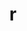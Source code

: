 ---
title: "r"
layout: cache
categories: [package, develop]
meta: {"compilers": ["gcc@11.4.0", "gcc@13.2.0", "gcc@7.5.0"], "num_specs": 187, "num_specs_by_stack": {"build_systems": 6, "e4s": 6, "hep": 73, "root": 187}, "oss": ["ubuntu18.04", "ubuntu22.04", "ubuntu24.04"], "platforms": ["linux"], "stacks": ["build_systems", "e4s", "hep", "root"], "targets": ["x86_64_v3"], "versions": ["4.4.3", "4.5.0", "4.5.1"]}
spec_details: [{"compiler": "gcc@11.4.0", "hash": "24ykwew2hp7cxx6tce7otvapuwtfojsa", "os": "ubuntu22.04", "platform": "linux", "size": "-", "stacks": ["root"], "target": "x86_64_v3", "variants": ["~X", "build_system=autotools", "~memory_profiling", "patches:=abc572d", "~rmath"], "versions": ["4.5.1"]}, {"compiler": "gcc@11.4.0", "hash": "2c2ivfnef25xpyybpk3lmmwcjcvkgndv", "os": "ubuntu22.04", "platform": "linux", "size": "-", "stacks": ["hep", "root"], "target": "x86_64_v3", "variants": ["~X", "build_system=autotools", "~memory_profiling", "patches:=abc572d", "~rmath"], "versions": ["4.5.0"]}, {"compiler": "gcc@13.2.0", "hash": "2cpnnbot6aa2nhqflsrm6pwcvgeata3r", "os": "ubuntu24.04", "platform": "linux", "size": "-", "stacks": ["hep", "root"], "target": "x86_64_v3", "variants": ["~X", "build_system=autotools", "~memory_profiling", "patches:=abc572d", "~rmath"], "versions": ["4.5.1"]}, {"compiler": "gcc@7.5.0", "hash": "2ddbcjpifwm6v7jlvdmfvacijigwfgzt", "os": "ubuntu18.04", "platform": "linux", "size": "-", "stacks": ["root"], "target": "x86_64_v3", "variants": ["~X", "build_system=autotools", "~memory_profiling", "patches:=abc572d", "~rmath"], "versions": ["4.5.1"]}, {"compiler": "gcc@11.4.0", "hash": "2jjzfydrvabn52gmn77vd6u6xhuxajli", "os": "ubuntu22.04", "platform": "linux", "size": "-", "stacks": ["hep", "root"], "target": "x86_64_v3", "variants": ["~X", "build_system=autotools", "~memory_profiling", "patches:=abc572d", "~rmath"], "versions": ["4.4.3"]}, {"compiler": "gcc@11.4.0", "hash": "2jldlhpppo4xceji3pdbadkjq3zvue57", "os": "ubuntu22.04", "platform": "linux", "size": "-", "stacks": ["root"], "target": "x86_64_v3", "variants": ["~X", "build_system=autotools", "~memory_profiling", "patches:=abc572d", "~rmath"], "versions": ["4.4.3"]}, {"compiler": "gcc@7.5.0", "hash": "2m2bxeibx35wopzk7n6c3rfwgpi7pt2k", "os": "ubuntu18.04", "platform": "linux", "size": "-", "stacks": ["root"], "target": "x86_64_v3", "variants": ["~X", "build_system=autotools", "~memory_profiling", "patches:=abc572d", "~rmath"], "versions": ["4.5.0"]}, {"compiler": "gcc@13.2.0", "hash": "2ntzrlkeqdzx2njzulo5trkopcuqxa7x", "os": "ubuntu24.04", "platform": "linux", "size": "-", "stacks": ["hep", "root"], "target": "x86_64_v3", "variants": ["~X", "build_system=autotools", "~memory_profiling", "patches:=abc572d", "~rmath"], "versions": ["4.5.1"]}, {"compiler": "gcc@7.5.0", "hash": "2rhctklnlniolciu4lo3tzuo65iuagoj", "os": "ubuntu18.04", "platform": "linux", "size": "-", "stacks": ["build_systems", "root"], "target": "x86_64_v3", "variants": ["~X", "build_system=autotools", "~memory_profiling", "patches:=abc572d", "~rmath"], "versions": ["4.5.1"]}, {"compiler": "gcc@11.4.0", "hash": "2tle3enfj3qoyh2wethbytimlgstll5u", "os": "ubuntu22.04", "platform": "linux", "size": "-", "stacks": ["hep", "root"], "target": "x86_64_v3", "variants": ["~X", "build_system=autotools", "~memory_profiling", "patches:=abc572d", "~rmath"], "versions": ["4.5.1"]}, {"compiler": "gcc@11.4.0", "hash": "2y3zvuaijwxlc26efkmoqsxogh2tnq5r", "os": "ubuntu22.04", "platform": "linux", "size": "-", "stacks": ["root"], "target": "x86_64_v3", "variants": ["~X", "build_system=autotools", "~memory_profiling", "patches:=abc572d", "~rmath"], "versions": ["4.5.1"]}, {"compiler": "gcc@7.5.0", "hash": "2zpmocucpcjawxbsjkuuorfnb5dooc47", "os": "ubuntu18.04", "platform": "linux", "size": "-", "stacks": ["root"], "target": "x86_64_v3", "variants": ["~X", "build_system=autotools", "~memory_profiling", "patches:=abc572d", "~rmath"], "versions": ["4.5.1"]}, {"compiler": "gcc@11.4.0", "hash": "3fc6dtwgrrcnvlavldiguqdrlakeav7i", "os": "ubuntu22.04", "platform": "linux", "size": "-", "stacks": ["root"], "target": "x86_64_v3", "variants": ["~X", "build_system=autotools", "~memory_profiling", "patches:=abc572d", "~rmath"], "versions": ["4.5.0"]}, {"compiler": "gcc@11.4.0", "hash": "3ikzgmteradvoxnln7ytv3x64ah2dxcv", "os": "ubuntu22.04", "platform": "linux", "size": "-", "stacks": ["root"], "target": "x86_64_v3", "variants": ["~X", "build_system=autotools", "~memory_profiling", "patches:=abc572d", "~rmath"], "versions": ["4.5.1"]}, {"compiler": "gcc@11.4.0", "hash": "3jvykenvbn3te7lzjcppcmssp2cnl5ml", "os": "ubuntu22.04", "platform": "linux", "size": "-", "stacks": ["e4s", "root"], "target": "x86_64_v3", "variants": ["~X", "build_system=autotools", "~memory_profiling", "patches:=abc572d", "~rmath"], "versions": ["4.5.1"]}, {"compiler": "gcc@7.5.0", "hash": "3sg6kdfu3zogeotb6zg2oebdsmuwcz34", "os": "ubuntu18.04", "platform": "linux", "size": "-", "stacks": ["build_systems", "root"], "target": "x86_64_v3", "variants": ["~X", "build_system=autotools", "~memory_profiling", "patches:=abc572d", "~rmath"], "versions": ["4.5.1"]}, {"compiler": "gcc@7.5.0", "hash": "4msleczzjinegvlja6nprof7l5mb2jx2", "os": "ubuntu18.04", "platform": "linux", "size": "-", "stacks": ["root"], "target": "x86_64_v3", "variants": ["~X", "build_system=autotools", "~memory_profiling", "patches:=abc572d", "~rmath"], "versions": ["4.4.3"]}, {"compiler": "gcc@7.5.0", "hash": "4q6uuf2cuykzvttb7kp6qtpjhum5pzm4", "os": "ubuntu18.04", "platform": "linux", "size": "-", "stacks": ["root"], "target": "x86_64_v3", "variants": ["~X", "build_system=autotools", "~memory_profiling", "patches:=abc572d", "~rmath"], "versions": ["4.5.1"]}, {"compiler": "gcc@11.4.0", "hash": "4rx6yqy3jpozyymc35inpfs3t4o3bkyf", "os": "ubuntu22.04", "platform": "linux", "size": "-", "stacks": ["hep", "root"], "target": "x86_64_v3", "variants": ["~X", "build_system=autotools", "~memory_profiling", "patches:=abc572d", "~rmath"], "versions": ["4.5.1"]}, {"compiler": "gcc@11.4.0", "hash": "4tlhznd6o6j2ydlqk4zk2iexdbthoub4", "os": "ubuntu22.04", "platform": "linux", "size": "-", "stacks": ["root"], "target": "x86_64_v3", "variants": ["~X", "build_system=autotools", "~memory_profiling", "patches:=abc572d", "~rmath"], "versions": ["4.5.1"]}, {"compiler": "gcc@11.4.0", "hash": "4uzdzaumaapgrntxprvg5zvcw24rptfl", "os": "ubuntu22.04", "platform": "linux", "size": "-", "stacks": ["root"], "target": "x86_64_v3", "variants": ["~X", "build_system=autotools", "~memory_profiling", "patches:=abc572d", "~rmath"], "versions": ["4.4.3"]}, {"compiler": "gcc@7.5.0", "hash": "4z4ndnwsbyjjci7bmrs3qbatugc7hvcl", "os": "ubuntu18.04", "platform": "linux", "size": "-", "stacks": ["root"], "target": "x86_64_v3", "variants": ["~X", "build_system=autotools", "~memory_profiling", "patches:=abc572d", "~rmath"], "versions": ["4.5.1"]}, {"compiler": "gcc@11.4.0", "hash": "4zmm3vtidrimpyisvfirhxyfzii3mdkn", "os": "ubuntu22.04", "platform": "linux", "size": "-", "stacks": ["hep", "root"], "target": "x86_64_v3", "variants": ["~X", "build_system=autotools", "~memory_profiling", "patches:=abc572d", "~rmath"], "versions": ["4.5.1"]}, {"compiler": "gcc@7.5.0", "hash": "53y6sbny63xhqt7n77tr6saddtl3opaf", "os": "ubuntu18.04", "platform": "linux", "size": "-", "stacks": ["root"], "target": "x86_64_v3", "variants": ["~X", "build_system=autotools", "~memory_profiling", "patches:=abc572d", "~rmath"], "versions": ["4.4.3"]}, {"compiler": "gcc@13.2.0", "hash": "54nthlb5hxpncvgbva6jqfsa25qg5bun", "os": "ubuntu24.04", "platform": "linux", "size": "-", "stacks": ["hep", "root"], "target": "x86_64_v3", "variants": ["~X", "build_system=autotools", "~memory_profiling", "patches:=abc572d", "~rmath"], "versions": ["4.5.1"]}, {"compiler": "gcc@11.4.0", "hash": "5j2u5sch5dbdnd52barr36ss362j43fn", "os": "ubuntu22.04", "platform": "linux", "size": "-", "stacks": ["root"], "target": "x86_64_v3", "variants": ["~X", "build_system=autotools", "~memory_profiling", "patches:=abc572d", "~rmath"], "versions": ["4.4.3"]}, {"compiler": "gcc@11.4.0", "hash": "5q3v6qrhsbrx3nb37lulu4ubswcpxj5z", "os": "ubuntu22.04", "platform": "linux", "size": "-", "stacks": ["root"], "target": "x86_64_v3", "variants": ["~X", "build_system=autotools", "~memory_profiling", "patches:=abc572d", "~rmath"], "versions": ["4.5.1"]}, {"compiler": "gcc@11.4.0", "hash": "5rkll3fwhnplx6rb6mu3plmkltycifw4", "os": "ubuntu22.04", "platform": "linux", "size": "-", "stacks": ["hep", "root"], "target": "x86_64_v3", "variants": ["~X", "build_system=autotools", "~memory_profiling", "patches:=abc572d", "~rmath"], "versions": ["4.5.0"]}, {"compiler": "gcc@7.5.0", "hash": "5v2mrww2ijbsnz6dv62nr4vck6zc2gfw", "os": "ubuntu18.04", "platform": "linux", "size": "-", "stacks": ["root"], "target": "x86_64_v3", "variants": ["~X", "build_system=autotools", "~memory_profiling", "patches:=abc572d", "~rmath"], "versions": ["4.5.1"]}, {"compiler": "gcc@7.5.0", "hash": "6dtejxqoc7lsbs6x7fs6rqd77enlia2h", "os": "ubuntu18.04", "platform": "linux", "size": "-", "stacks": ["root"], "target": "x86_64_v3", "variants": ["~X", "build_system=autotools", "~memory_profiling", "patches:=abc572d", "~rmath"], "versions": ["4.4.3"]}, {"compiler": "gcc@11.4.0", "hash": "6j2vgrfgxu5gwlvlh2oeiu6foq3ba4l6", "os": "ubuntu22.04", "platform": "linux", "size": "-", "stacks": ["hep", "root"], "target": "x86_64_v3", "variants": ["~X", "build_system=autotools", "~memory_profiling", "patches:=abc572d", "~rmath"], "versions": ["4.5.0"]}, {"compiler": "gcc@7.5.0", "hash": "6lsllmofaygca2itg6yyomehy5g33mxp", "os": "ubuntu18.04", "platform": "linux", "size": "-", "stacks": ["build_systems", "root"], "target": "x86_64_v3", "variants": ["~X", "build_system=autotools", "~memory_profiling", "patches:=abc572d", "~rmath"], "versions": ["4.5.1"]}, {"compiler": "gcc@11.4.0", "hash": "75vvrap2yg2sp2oppruvvablbx7ze5gz", "os": "ubuntu22.04", "platform": "linux", "size": "-", "stacks": ["hep", "root"], "target": "x86_64_v3", "variants": ["~X", "build_system=autotools", "~memory_profiling", "patches:=abc572d", "~rmath"], "versions": ["4.4.3"]}, {"compiler": "gcc@7.5.0", "hash": "76qjlfwcpltzcahcdc6kylkm6zfwk634", "os": "ubuntu18.04", "platform": "linux", "size": "-", "stacks": ["root"], "target": "x86_64_v3", "variants": ["~X", "build_system=autotools", "~memory_profiling", "patches:=abc572d", "~rmath"], "versions": ["4.4.3"]}, {"compiler": "gcc@11.4.0", "hash": "7dqogkjazzqwjol2jwoxeiajxziktgjy", "os": "ubuntu22.04", "platform": "linux", "size": "-", "stacks": ["hep", "root"], "target": "x86_64_v3", "variants": ["~X", "build_system=autotools", "~memory_profiling", "patches:=abc572d", "~rmath"], "versions": ["4.4.3"]}, {"compiler": "gcc@7.5.0", "hash": "7fbi2zed4jklo5gcycuphhrfsqtooow7", "os": "ubuntu18.04", "platform": "linux", "size": "-", "stacks": ["root"], "target": "x86_64_v3", "variants": ["~X", "build_system=autotools", "~memory_profiling", "patches:=abc572d", "~rmath"], "versions": ["4.5.1"]}, {"compiler": "gcc@11.4.0", "hash": "7q4iigekevuwcwgoilnh2yhouz6c6b7e", "os": "ubuntu22.04", "platform": "linux", "size": "-", "stacks": ["hep", "root"], "target": "x86_64_v3", "variants": ["~X", "build_system=autotools", "~memory_profiling", "patches:=abc572d", "~rmath"], "versions": ["4.5.1"]}, {"compiler": "gcc@7.5.0", "hash": "7qzbq6aowz5jktzruu425qwjwvajfiqy", "os": "ubuntu18.04", "platform": "linux", "size": "-", "stacks": ["root"], "target": "x86_64_v3", "variants": ["~X", "build_system=autotools", "~memory_profiling", "patches:=abc572d", "~rmath"], "versions": ["4.4.3"]}, {"compiler": "gcc@13.2.0", "hash": "7w3aecu5odi62mqtoa2k3azwtymecjpd", "os": "ubuntu24.04", "platform": "linux", "size": "-", "stacks": ["hep", "root"], "target": "x86_64_v3", "variants": ["~X", "build_system=autotools", "~memory_profiling", "patches:=abc572d", "~rmath"], "versions": ["4.5.1"]}, {"compiler": "gcc@13.2.0", "hash": "7zvkbsreqay4pq732hbjwbe4vbqzcir5", "os": "ubuntu24.04", "platform": "linux", "size": "-", "stacks": ["hep", "root"], "target": "x86_64_v3", "variants": ["~X", "build_system=autotools", "~memory_profiling", "patches:=abc572d", "~rmath"], "versions": ["4.5.1"]}, {"compiler": "gcc@11.4.0", "hash": "ahpviblflg3pr5e6fbyepk6kc3lmbger", "os": "ubuntu22.04", "platform": "linux", "size": "-", "stacks": ["root"], "target": "x86_64_v3", "variants": ["~X", "build_system=autotools", "~memory_profiling", "patches:=abc572d", "~rmath"], "versions": ["4.5.1"]}, {"compiler": "gcc@13.2.0", "hash": "alv4em6hl46zbtlprr5tt5irt2ympfqj", "os": "ubuntu24.04", "platform": "linux", "size": "-", "stacks": ["hep", "root"], "target": "x86_64_v3", "variants": ["~X", "build_system=autotools", "~memory_profiling", "patches:=abc572d", "~rmath"], "versions": ["4.5.1"]}, {"compiler": "gcc@11.4.0", "hash": "ave6btnk3gjl5drwgdxs6ii6socn5brz", "os": "ubuntu22.04", "platform": "linux", "size": "-", "stacks": ["hep", "root"], "target": "x86_64_v3", "variants": ["~X", "build_system=autotools", "~memory_profiling", "patches:=abc572d", "~rmath"], "versions": ["4.5.0"]}, {"compiler": "gcc@7.5.0", "hash": "b366vhlttcdvzpm5gx4dckreyvyaagd7", "os": "ubuntu18.04", "platform": "linux", "size": "-", "stacks": ["root"], "target": "x86_64_v3", "variants": ["~X", "build_system=autotools", "~memory_profiling", "patches:=abc572d", "~rmath"], "versions": ["4.4.3"]}, {"compiler": "gcc@11.4.0", "hash": "b3vocnblofgn7adzc3lv3ydvfow45bpi", "os": "ubuntu22.04", "platform": "linux", "size": "-", "stacks": ["hep", "root"], "target": "x86_64_v3", "variants": ["~X", "build_system=autotools", "~memory_profiling", "patches:=abc572d", "~rmath"], "versions": ["4.5.1"]}, {"compiler": "gcc@13.2.0", "hash": "b6qhdhant7haxkmbvokcabw6mpjdrdi5", "os": "ubuntu24.04", "platform": "linux", "size": "-", "stacks": ["hep", "root"], "target": "x86_64_v3", "variants": ["~X", "build_system=autotools", "~memory_profiling", "patches:=abc572d", "~rmath"], "versions": ["4.5.1"]}, {"compiler": "gcc@7.5.0", "hash": "bej7cvcnsrwalrhq4cy5heaiokahztph", "os": "ubuntu18.04", "platform": "linux", "size": "-", "stacks": ["root"], "target": "x86_64_v3", "variants": ["~X", "build_system=autotools", "~memory_profiling", "patches:=abc572d", "~rmath"], "versions": ["4.5.1"]}, {"compiler": "gcc@11.4.0", "hash": "bhbtvrh4pstnhb4nafkjmdbfbjos2kko", "os": "ubuntu22.04", "platform": "linux", "size": "-", "stacks": ["root"], "target": "x86_64_v3", "variants": ["~X", "build_system=autotools", "~memory_profiling", "patches:=abc572d", "~rmath"], "versions": ["4.4.3"]}, {"compiler": "gcc@7.5.0", "hash": "bvqbatj3foysi7kh4esfrzsa4tw3jhpb", "os": "ubuntu18.04", "platform": "linux", "size": "-", "stacks": ["root"], "target": "x86_64_v3", "variants": ["~X", "build_system=autotools", "~memory_profiling", "patches:=abc572d", "~rmath"], "versions": ["4.5.1"]}, {"compiler": "gcc@13.2.0", "hash": "bx4jkuttxcbnqrnzp4ijmgdifkukfga3", "os": "ubuntu24.04", "platform": "linux", "size": "-", "stacks": ["hep", "root"], "target": "x86_64_v3", "variants": ["~X", "build_system=autotools", "~memory_profiling", "patches:=abc572d", "~rmath"], "versions": ["4.5.1"]}, {"compiler": "gcc@13.2.0", "hash": "caewjakr57sg7w2y2qgpg3nuqtadc6xq", "os": "ubuntu24.04", "platform": "linux", "size": "-", "stacks": ["hep", "root"], "target": "x86_64_v3", "variants": ["~X", "build_system=autotools", "~memory_profiling", "patches:=abc572d", "~rmath"], "versions": ["4.5.1"]}, {"compiler": "gcc@11.4.0", "hash": "cnjahes2xrcpjcphtbbmtljlsml34ypd", "os": "ubuntu22.04", "platform": "linux", "size": "-", "stacks": ["root"], "target": "x86_64_v3", "variants": ["~X", "build_system=autotools", "~memory_profiling", "patches:=abc572d", "~rmath"], "versions": ["4.5.1"]}, {"compiler": "gcc@11.4.0", "hash": "csba2m4xq6mt3sowuygxdarx6hrig3ys", "os": "ubuntu22.04", "platform": "linux", "size": "-", "stacks": ["e4s", "root"], "target": "x86_64_v3", "variants": ["~X", "build_system=autotools", "~memory_profiling", "patches:=abc572d", "~rmath"], "versions": ["4.5.1"]}, {"compiler": "gcc@11.4.0", "hash": "ctxenbwvnawcxusws7lhht2weuaxy54v", "os": "ubuntu22.04", "platform": "linux", "size": "-", "stacks": ["root"], "target": "x86_64_v3", "variants": ["~X", "build_system=autotools", "~memory_profiling", "patches:=abc572d", "~rmath"], "versions": ["4.5.0"]}, {"compiler": "gcc@13.2.0", "hash": "cvhtx3hcldywpb4spsfj2imezem5vobu", "os": "ubuntu24.04", "platform": "linux", "size": "-", "stacks": ["hep", "root"], "target": "x86_64_v3", "variants": ["~X", "build_system=autotools", "~memory_profiling", "patches:=abc572d", "~rmath"], "versions": ["4.5.1"]}, {"compiler": "gcc@7.5.0", "hash": "d27bjwaui3kpho4ln6tdnprd3jp3tlqr", "os": "ubuntu18.04", "platform": "linux", "size": "-", "stacks": ["root"], "target": "x86_64_v3", "variants": ["~X", "build_system=autotools", "~memory_profiling", "patches:=abc572d", "~rmath"], "versions": ["4.5.1"]}, {"compiler": "gcc@7.5.0", "hash": "d5a3q477da22bp6e657oeklszwasobtn", "os": "ubuntu18.04", "platform": "linux", "size": "-", "stacks": ["root"], "target": "x86_64_v3", "variants": ["~X", "build_system=autotools", "~memory_profiling", "patches:=abc572d", "~rmath"], "versions": ["4.5.1"]}, {"compiler": "gcc@13.2.0", "hash": "dbc4dhlpryasdjzlzqjoa2ynnlubwh62", "os": "ubuntu24.04", "platform": "linux", "size": "-", "stacks": ["hep", "root"], "target": "x86_64_v3", "variants": ["~X", "build_system=autotools", "~memory_profiling", "patches:=abc572d", "~rmath"], "versions": ["4.5.1"]}, {"compiler": "gcc@11.4.0", "hash": "deilraxauny3xyq3o4xflgolvmks3cr5", "os": "ubuntu22.04", "platform": "linux", "size": "-", "stacks": ["root"], "target": "x86_64_v3", "variants": ["~X", "build_system=autotools", "~memory_profiling", "patches:=abc572d", "~rmath"], "versions": ["4.5.0"]}, {"compiler": "gcc@11.4.0", "hash": "dh6elxe3hx2mfsto775rulhdz5lxjhid", "os": "ubuntu22.04", "platform": "linux", "size": "-", "stacks": ["hep", "root"], "target": "x86_64_v3", "variants": ["~X", "build_system=autotools", "~memory_profiling", "patches:=abc572d", "~rmath"], "versions": ["4.4.3"]}, {"compiler": "gcc@13.2.0", "hash": "dkpqihwr7sojbzz5fhsg4wueisgn2oom", "os": "ubuntu24.04", "platform": "linux", "size": "-", "stacks": ["hep", "root"], "target": "x86_64_v3", "variants": ["~X", "build_system=autotools", "~memory_profiling", "patches:=abc572d", "~rmath"], "versions": ["4.5.1"]}, {"compiler": "gcc@7.5.0", "hash": "dteuyl4a5urkdx5i2dufiwl6rz4uet2w", "os": "ubuntu18.04", "platform": "linux", "size": "-", "stacks": ["build_systems", "root"], "target": "x86_64_v3", "variants": ["~X", "build_system=autotools", "~memory_profiling", "patches:=abc572d", "~rmath"], "versions": ["4.5.1"]}, {"compiler": "gcc@11.4.0", "hash": "e25mvmrvsfwvasrma3thnxpgrih4p46b", "os": "ubuntu22.04", "platform": "linux", "size": "-", "stacks": ["hep", "root"], "target": "x86_64_v3", "variants": ["~X", "build_system=autotools", "~memory_profiling", "patches:=abc572d", "~rmath"], "versions": ["4.4.3"]}, {"compiler": "gcc@7.5.0", "hash": "e2fyxidqlh7oyp55jrvo7h7ho46souk5", "os": "ubuntu18.04", "platform": "linux", "size": "-", "stacks": ["root"], "target": "x86_64_v3", "variants": ["~X", "build_system=autotools", "~memory_profiling", "patches:=abc572d", "~rmath"], "versions": ["4.5.1"]}, {"compiler": "gcc@11.4.0", "hash": "e45gntzb34kw7p4u3qkacofyvam6on4r", "os": "ubuntu22.04", "platform": "linux", "size": "-", "stacks": ["root"], "target": "x86_64_v3", "variants": ["~X", "build_system=autotools", "~memory_profiling", "patches:=abc572d", "~rmath"], "versions": ["4.5.1"]}, {"compiler": "gcc@11.4.0", "hash": "eahzgy2gizl6r2yujxo4z3wre5afp732", "os": "ubuntu22.04", "platform": "linux", "size": "-", "stacks": ["hep", "root"], "target": "x86_64_v3", "variants": ["~X", "build_system=autotools", "~memory_profiling", "patches:=abc572d", "~rmath"], "versions": ["4.5.0"]}, {"compiler": "gcc@11.4.0", "hash": "efzzy3aqjyxkhgcxmmkl6mqoprumnbiu", "os": "ubuntu22.04", "platform": "linux", "size": "-", "stacks": ["root"], "target": "x86_64_v3", "variants": ["~X", "build_system=autotools", "~memory_profiling", "patches:=abc572d", "~rmath"], "versions": ["4.5.1"]}, {"compiler": "gcc@11.4.0", "hash": "egxdwbzuc6nrg5alivlvpcm56vw5wj5p", "os": "ubuntu22.04", "platform": "linux", "size": "-", "stacks": ["root"], "target": "x86_64_v3", "variants": ["~X", "build_system=autotools", "~memory_profiling", "patches:=abc572d", "~rmath"], "versions": ["4.5.1"]}, {"compiler": "gcc@11.4.0", "hash": "emfl567aagj52zjod6stooxohsdeo5ai", "os": "ubuntu22.04", "platform": "linux", "size": "-", "stacks": ["root"], "target": "x86_64_v3", "variants": ["~X", "build_system=autotools", "~memory_profiling", "patches:=abc572d", "~rmath"], "versions": ["4.5.0"]}, {"compiler": "gcc@7.5.0", "hash": "eouoc7viayzvzt5436txrykedbipsaey", "os": "ubuntu18.04", "platform": "linux", "size": "-", "stacks": ["root"], "target": "x86_64_v3", "variants": ["~X", "build_system=autotools", "~memory_profiling", "patches:=abc572d", "~rmath"], "versions": ["4.5.1"]}, {"compiler": "gcc@11.4.0", "hash": "evzyblfgmtb5icb4axzqsbnxg2piza3r", "os": "ubuntu22.04", "platform": "linux", "size": "-", "stacks": ["root"], "target": "x86_64_v3", "variants": ["~X", "build_system=autotools", "~memory_profiling", "patches:=abc572d", "~rmath"], "versions": ["4.5.1"]}, {"compiler": "gcc@13.2.0", "hash": "exwvbhlo6mxq7aynforkssj4qxjznmd2", "os": "ubuntu24.04", "platform": "linux", "size": "-", "stacks": ["hep", "root"], "target": "x86_64_v3", "variants": ["~X", "build_system=autotools", "~memory_profiling", "patches:=abc572d", "~rmath"], "versions": ["4.5.1"]}, {"compiler": "gcc@11.4.0", "hash": "f3dkr6kjvtfyi6p3knsp4g25xih42olt", "os": "ubuntu22.04", "platform": "linux", "size": "-", "stacks": ["hep", "root"], "target": "x86_64_v3", "variants": ["~X", "build_system=autotools", "~memory_profiling", "patches:=abc572d", "~rmath"], "versions": ["4.5.0"]}, {"compiler": "gcc@13.2.0", "hash": "f3ml2e2ba7sqvah32oxogehl62fwhwuv", "os": "ubuntu24.04", "platform": "linux", "size": "-", "stacks": ["hep", "root"], "target": "x86_64_v3", "variants": ["~X", "build_system=autotools", "~memory_profiling", "patches:=abc572d", "~rmath"], "versions": ["4.5.1"]}, {"compiler": "gcc@7.5.0", "hash": "fd5u5twbidbrklrldnkoha7oibcvjdrf", "os": "ubuntu18.04", "platform": "linux", "size": "-", "stacks": ["root"], "target": "x86_64_v3", "variants": ["~X", "build_system=autotools", "~memory_profiling", "patches:=abc572d", "~rmath"], "versions": ["4.5.1"]}, {"compiler": "gcc@11.4.0", "hash": "ffwbju2wvjvqccjf5qin276kwa4be5cs", "os": "ubuntu22.04", "platform": "linux", "size": "-", "stacks": ["root"], "target": "x86_64_v3", "variants": ["~X", "build_system=autotools", "~memory_profiling", "patches:=abc572d", "~rmath"], "versions": ["4.4.3"]}, {"compiler": "gcc@11.4.0", "hash": "fhdk6gmpou5tuzs5gbxr33sdsqb37gh4", "os": "ubuntu22.04", "platform": "linux", "size": "-", "stacks": ["root"], "target": "x86_64_v3", "variants": ["~X", "build_system=autotools", "~memory_profiling", "patches:=abc572d", "~rmath"], "versions": ["4.5.1"]}, {"compiler": "gcc@11.4.0", "hash": "fl334extvzdydpcnqg6lopb3wnsxsowm", "os": "ubuntu22.04", "platform": "linux", "size": "-", "stacks": ["hep", "root"], "target": "x86_64_v3", "variants": ["~X", "build_system=autotools", "~memory_profiling", "patches:=abc572d", "~rmath"], "versions": ["4.4.3"]}, {"compiler": "gcc@11.4.0", "hash": "fmphl5g5vmuu6ukx734j2mgyeq6k5wkv", "os": "ubuntu22.04", "platform": "linux", "size": "-", "stacks": ["root"], "target": "x86_64_v3", "variants": ["~X", "build_system=autotools", "~memory_profiling", "patches:=abc572d", "~rmath"], "versions": ["4.5.1"]}, {"compiler": "gcc@7.5.0", "hash": "fsviezlsefkvv57hesrvzps6zkkifihc", "os": "ubuntu18.04", "platform": "linux", "size": "-", "stacks": ["root"], "target": "x86_64_v3", "variants": ["~X", "build_system=autotools", "~memory_profiling", "patches:=abc572d", "~rmath"], "versions": ["4.4.3"]}, {"compiler": "gcc@7.5.0", "hash": "gani3ls3padbuoc3aaqbwdpeddapsbft", "os": "ubuntu18.04", "platform": "linux", "size": "-", "stacks": ["root"], "target": "x86_64_v3", "variants": ["~X", "build_system=autotools", "~memory_profiling", "patches:=abc572d", "~rmath"], "versions": ["4.5.1"]}, {"compiler": "gcc@11.4.0", "hash": "gfxp2wwsoq73lzqc4bu3nu6igm4yndqp", "os": "ubuntu22.04", "platform": "linux", "size": "-", "stacks": ["hep", "root"], "target": "x86_64_v3", "variants": ["~X", "build_system=autotools", "~memory_profiling", "patches:=abc572d", "~rmath"], "versions": ["4.5.1"]}, {"compiler": "gcc@13.2.0", "hash": "giahli7cpydrtzajooco2prygfuzrsmm", "os": "ubuntu24.04", "platform": "linux", "size": "-", "stacks": ["hep", "root"], "target": "x86_64_v3", "variants": ["~X", "build_system=autotools", "~memory_profiling", "patches:=abc572d", "~rmath"], "versions": ["4.5.1"]}, {"compiler": "gcc@7.5.0", "hash": "gpbo7rlr5oetdrcozkwbczf2g2slw6fm", "os": "ubuntu18.04", "platform": "linux", "size": "-", "stacks": ["root"], "target": "x86_64_v3", "variants": ["~X", "build_system=autotools", "~memory_profiling", "patches:=abc572d", "~rmath"], "versions": ["4.5.0"]}, {"compiler": "gcc@11.4.0", "hash": "gpfyzbvusxqhjqr3etrcqnjteklgowuo", "os": "ubuntu22.04", "platform": "linux", "size": "-", "stacks": ["hep", "root"], "target": "x86_64_v3", "variants": ["~X", "build_system=autotools", "~memory_profiling", "patches:=abc572d", "~rmath"], "versions": ["4.5.1"]}, {"compiler": "gcc@11.4.0", "hash": "gtdh3ulfmlmc6prmsdmw54cwqngdhqbw", "os": "ubuntu22.04", "platform": "linux", "size": "-", "stacks": ["root"], "target": "x86_64_v3", "variants": ["~X", "build_system=autotools", "~memory_profiling", "patches:=abc572d", "~rmath"], "versions": ["4.5.1"]}, {"compiler": "gcc@7.5.0", "hash": "gucyg2mtwdmpipfcmcc5dyqzdxzokk3r", "os": "ubuntu18.04", "platform": "linux", "size": "-", "stacks": ["build_systems", "root"], "target": "x86_64_v3", "variants": ["~X", "build_system=autotools", "~memory_profiling", "patches:=abc572d", "~rmath"], "versions": ["4.5.1"]}, {"compiler": "gcc@7.5.0", "hash": "guppemtfjt7zlihj4rdxrbp33taph3fu", "os": "ubuntu18.04", "platform": "linux", "size": "-", "stacks": ["root"], "target": "x86_64_v3", "variants": ["~X", "build_system=autotools", "~memory_profiling", "patches:=abc572d", "~rmath"], "versions": ["4.5.1"]}, {"compiler": "gcc@11.4.0", "hash": "gxom7m75a4dut3na3oioi5tipg6v7h5d", "os": "ubuntu22.04", "platform": "linux", "size": "-", "stacks": ["e4s", "root"], "target": "x86_64_v3", "variants": ["~X", "build_system=autotools", "~memory_profiling", "patches:=abc572d", "~rmath"], "versions": ["4.5.1"]}, {"compiler": "gcc@11.4.0", "hash": "gyymcxezy2r427wfpghpiyxmhqmm3jvv", "os": "ubuntu22.04", "platform": "linux", "size": "-", "stacks": ["root"], "target": "x86_64_v3", "variants": ["~X", "build_system=autotools", "~memory_profiling", "patches:=abc572d", "~rmath"], "versions": ["4.5.0"]}, {"compiler": "gcc@13.2.0", "hash": "he4kki4ht7q56z4osdv3dm7hgwcep2fh", "os": "ubuntu24.04", "platform": "linux", "size": "-", "stacks": ["hep", "root"], "target": "x86_64_v3", "variants": ["~X", "build_system=autotools", "~memory_profiling", "patches:=abc572d", "~rmath"], "versions": ["4.5.1"]}, {"compiler": "gcc@7.5.0", "hash": "hhbasltckvtqnwww3ulwo5weqojydzln", "os": "ubuntu18.04", "platform": "linux", "size": "-", "stacks": ["root"], "target": "x86_64_v3", "variants": ["~X", "build_system=autotools", "~memory_profiling", "patches:=abc572d", "~rmath"], "versions": ["4.5.1"]}, {"compiler": "gcc@11.4.0", "hash": "hhjla4yh7xd2chotnbawrshhtzl72hc4", "os": "ubuntu22.04", "platform": "linux", "size": "-", "stacks": ["hep", "root"], "target": "x86_64_v3", "variants": ["~X", "build_system=autotools", "~memory_profiling", "patches:=abc572d", "~rmath"], "versions": ["4.5.1"]}, {"compiler": "gcc@11.4.0", "hash": "hpb6kostgdwjjj4doj5eus7tplvverw2", "os": "ubuntu22.04", "platform": "linux", "size": "-", "stacks": ["e4s", "root"], "target": "x86_64_v3", "variants": ["~X", "build_system=autotools", "~memory_profiling", "patches:=abc572d", "~rmath"], "versions": ["4.5.1"]}, {"compiler": "gcc@11.4.0", "hash": "hxjifxlacsyqrxswhf7m4wzmd6qgqkbw", "os": "ubuntu22.04", "platform": "linux", "size": "-", "stacks": ["root"], "target": "x86_64_v3", "variants": ["~X", "build_system=autotools", "~memory_profiling", "patches:=abc572d", "~rmath"], "versions": ["4.5.1"]}, {"compiler": "gcc@7.5.0", "hash": "iejqwaamesuut6x5v2hxbz67yyvdopwq", "os": "ubuntu18.04", "platform": "linux", "size": "-", "stacks": ["root"], "target": "x86_64_v3", "variants": ["~X", "build_system=autotools", "~memory_profiling", "patches:=abc572d", "~rmath"], "versions": ["4.5.1"]}, {"compiler": "gcc@7.5.0", "hash": "inqyzzgiab2ye6bqafumengqy2xqyceb", "os": "ubuntu18.04", "platform": "linux", "size": "-", "stacks": ["root"], "target": "x86_64_v3", "variants": ["~X", "build_system=autotools", "~memory_profiling", "patches:=abc572d", "~rmath"], "versions": ["4.4.3"]}, {"compiler": "gcc@7.5.0", "hash": "iosv5n2yi5tsrkkjyc2x42ieqzjjsi77", "os": "ubuntu18.04", "platform": "linux", "size": "-", "stacks": ["root"], "target": "x86_64_v3", "variants": ["~X", "build_system=autotools", "~memory_profiling", "patches:=abc572d", "~rmath"], "versions": ["4.5.1"]}, {"compiler": "gcc@11.4.0", "hash": "j5eltlfqxqu5hbh3fxzggwrrkkdwol72", "os": "ubuntu22.04", "platform": "linux", "size": "-", "stacks": ["hep", "root"], "target": "x86_64_v3", "variants": ["~X", "build_system=autotools", "~memory_profiling", "patches:=abc572d", "~rmath"], "versions": ["4.5.1"]}, {"compiler": "gcc@13.2.0", "hash": "je2dasi4wt5fa6yemwzrhydqfg72q37h", "os": "ubuntu24.04", "platform": "linux", "size": "-", "stacks": ["hep", "root"], "target": "x86_64_v3", "variants": ["~X", "build_system=autotools", "~memory_profiling", "patches:=abc572d", "~rmath"], "versions": ["4.5.1"]}, {"compiler": "gcc@11.4.0", "hash": "jmgbvmavc2buhohufee3fhfkvdythruy", "os": "ubuntu22.04", "platform": "linux", "size": "-", "stacks": ["hep", "root"], "target": "x86_64_v3", "variants": ["~X", "build_system=autotools", "~memory_profiling", "patches:=abc572d", "~rmath"], "versions": ["4.5.1"]}, {"compiler": "gcc@7.5.0", "hash": "jqon6zonvht63a53vfeutzejgqnktgz6", "os": "ubuntu18.04", "platform": "linux", "size": "-", "stacks": ["root"], "target": "x86_64_v3", "variants": ["~X", "build_system=autotools", "~memory_profiling", "patches:=abc572d", "~rmath"], "versions": ["4.5.1"]}, {"compiler": "gcc@13.2.0", "hash": "jrafp2bhbsqffgn6vulyx32klhzg2swu", "os": "ubuntu24.04", "platform": "linux", "size": "-", "stacks": ["hep", "root"], "target": "x86_64_v3", "variants": ["~X", "build_system=autotools", "~memory_profiling", "patches:=abc572d", "~rmath"], "versions": ["4.5.1"]}, {"compiler": "gcc@11.4.0", "hash": "jrqulzjtjgvtzdwilpxfvxvbxivcczvs", "os": "ubuntu22.04", "platform": "linux", "size": "-", "stacks": ["root"], "target": "x86_64_v3", "variants": ["~X", "build_system=autotools", "~memory_profiling", "patches:=abc572d", "~rmath"], "versions": ["4.5.1"]}, {"compiler": "gcc@11.4.0", "hash": "jssqj7qjlzlc7gsrxn7cd54ynnqdts4k", "os": "ubuntu22.04", "platform": "linux", "size": "-", "stacks": ["hep", "root"], "target": "x86_64_v3", "variants": ["~X", "build_system=autotools", "~memory_profiling", "patches:=abc572d", "~rmath"], "versions": ["4.5.1"]}, {"compiler": "gcc@11.4.0", "hash": "jxjdf4sqwv2hovc36mhy2lhf6meucuaq", "os": "ubuntu22.04", "platform": "linux", "size": "-", "stacks": ["root"], "target": "x86_64_v3", "variants": ["~X", "build_system=autotools", "~memory_profiling", "patches:=abc572d", "~rmath"], "versions": ["4.5.0"]}, {"compiler": "gcc@13.2.0", "hash": "k3svybuvhvupc5prtpldrgxaubjlx3kd", "os": "ubuntu24.04", "platform": "linux", "size": "-", "stacks": ["hep", "root"], "target": "x86_64_v3", "variants": ["~X", "build_system=autotools", "~memory_profiling", "patches:=abc572d", "~rmath"], "versions": ["4.5.1"]}, {"compiler": "gcc@13.2.0", "hash": "kict6lluz4342dmurju6t3hytgxlsawg", "os": "ubuntu24.04", "platform": "linux", "size": "-", "stacks": ["hep", "root"], "target": "x86_64_v3", "variants": ["~X", "build_system=autotools", "~memory_profiling", "patches:=abc572d", "~rmath"], "versions": ["4.5.1"]}, {"compiler": "gcc@11.4.0", "hash": "lkfn3mq5ayknygqmtihynua7xp57l3cs", "os": "ubuntu22.04", "platform": "linux", "size": "-", "stacks": ["root"], "target": "x86_64_v3", "variants": ["~X", "build_system=autotools", "~memory_profiling", "patches:=abc572d", "~rmath"], "versions": ["4.5.0"]}, {"compiler": "gcc@11.4.0", "hash": "llgnfi2lyxogmmwr7imueoj4x3bbvvcv", "os": "ubuntu22.04", "platform": "linux", "size": "-", "stacks": ["root"], "target": "x86_64_v3", "variants": ["~X", "build_system=autotools", "~memory_profiling", "patches:=abc572d", "~rmath"], "versions": ["4.5.1"]}, {"compiler": "gcc@11.4.0", "hash": "luj54xzg3nspztfzldkqw6p5qlwtv45b", "os": "ubuntu22.04", "platform": "linux", "size": "-", "stacks": ["root"], "target": "x86_64_v3", "variants": ["~X", "build_system=autotools", "~memory_profiling", "patches:=abc572d", "~rmath"], "versions": ["4.5.1"]}, {"compiler": "gcc@7.5.0", "hash": "m5nzvmmew7f5rab2c5br4bwoeak5bkzh", "os": "ubuntu18.04", "platform": "linux", "size": "-", "stacks": ["root"], "target": "x86_64_v3", "variants": ["~X", "build_system=autotools", "~memory_profiling", "patches:=abc572d", "~rmath"], "versions": ["4.4.3"]}, {"compiler": "gcc@7.5.0", "hash": "mipmmfi3o3cunjehui2uulvegcrqu67x", "os": "ubuntu18.04", "platform": "linux", "size": "-", "stacks": ["root"], "target": "x86_64_v3", "variants": ["~X", "build_system=autotools", "~memory_profiling", "patches:=abc572d", "~rmath"], "versions": ["4.4.3"]}, {"compiler": "gcc@11.4.0", "hash": "mkxtik4ergygjb3nyn5c6nrwcbdco45y", "os": "ubuntu22.04", "platform": "linux", "size": "-", "stacks": ["hep", "root"], "target": "x86_64_v3", "variants": ["~X", "build_system=autotools", "~memory_profiling", "patches:=abc572d", "~rmath"], "versions": ["4.4.3"]}, {"compiler": "gcc@13.2.0", "hash": "mqmp2f3yqf5th3sgwppv66udvo3w7n6e", "os": "ubuntu24.04", "platform": "linux", "size": "-", "stacks": ["hep", "root"], "target": "x86_64_v3", "variants": ["~X", "build_system=autotools", "~memory_profiling", "patches:=abc572d", "~rmath"], "versions": ["4.5.1"]}, {"compiler": "gcc@11.4.0", "hash": "muswj2nwpftqvsiushsaw45amiu4vza4", "os": "ubuntu22.04", "platform": "linux", "size": "-", "stacks": ["hep", "root"], "target": "x86_64_v3", "variants": ["~X", "build_system=autotools", "~memory_profiling", "patches:=abc572d", "~rmath"], "versions": ["4.4.3"]}, {"compiler": "gcc@13.2.0", "hash": "mvmsogu77ny42yyflhxs3lfkjqwxpkff", "os": "ubuntu24.04", "platform": "linux", "size": "-", "stacks": ["hep", "root"], "target": "x86_64_v3", "variants": ["~X", "build_system=autotools", "~memory_profiling", "patches:=abc572d", "~rmath"], "versions": ["4.5.1"]}, {"compiler": "gcc@11.4.0", "hash": "naf4s2fiu5he6rod7l6qatfok33alw7e", "os": "ubuntu22.04", "platform": "linux", "size": "-", "stacks": ["hep", "root"], "target": "x86_64_v3", "variants": ["~X", "build_system=autotools", "~memory_profiling", "patches:=abc572d", "~rmath"], "versions": ["4.5.1"]}, {"compiler": "gcc@11.4.0", "hash": "nl6b7c6blopn2l66ybovtdhxucptbqvv", "os": "ubuntu22.04", "platform": "linux", "size": "-", "stacks": ["root"], "target": "x86_64_v3", "variants": ["~X", "build_system=autotools", "~memory_profiling", "patches:=abc572d", "~rmath"], "versions": ["4.5.1"]}, {"compiler": "gcc@7.5.0", "hash": "o6g4g7xqjmifse77b4pz7twv4qfxop2s", "os": "ubuntu18.04", "platform": "linux", "size": "-", "stacks": ["root"], "target": "x86_64_v3", "variants": ["~X", "build_system=autotools", "~memory_profiling", "patches:=abc572d", "~rmath"], "versions": ["4.5.1"]}, {"compiler": "gcc@13.2.0", "hash": "o7rrdp44li4qvc42aydrcdlj2vlaywus", "os": "ubuntu24.04", "platform": "linux", "size": "-", "stacks": ["hep", "root"], "target": "x86_64_v3", "variants": ["~X", "build_system=autotools", "~memory_profiling", "patches:=abc572d", "~rmath"], "versions": ["4.5.1"]}, {"compiler": "gcc@11.4.0", "hash": "oaxhdmtvswcicyog7ytogx6bfp7oiozk", "os": "ubuntu22.04", "platform": "linux", "size": "-", "stacks": ["root"], "target": "x86_64_v3", "variants": ["~X", "build_system=autotools", "~memory_profiling", "patches:=abc572d", "~rmath"], "versions": ["4.4.3"]}, {"compiler": "gcc@7.5.0", "hash": "of37mhja2j4ynqfi2qdpeifqqg2up2xh", "os": "ubuntu18.04", "platform": "linux", "size": "-", "stacks": ["root"], "target": "x86_64_v3", "variants": ["~X", "build_system=autotools", "~memory_profiling", "patches:=abc572d", "~rmath"], "versions": ["4.5.1"]}, {"compiler": "gcc@11.4.0", "hash": "oxpr5euygo6e2a573lyeufaxzwx4mzwn", "os": "ubuntu22.04", "platform": "linux", "size": "-", "stacks": ["hep", "root"], "target": "x86_64_v3", "variants": ["~X", "build_system=autotools", "~memory_profiling", "patches:=abc572d", "~rmath"], "versions": ["4.5.0"]}, {"compiler": "gcc@7.5.0", "hash": "pfoql46ui7vvfl62ftl4hjysufvjlzv2", "os": "ubuntu18.04", "platform": "linux", "size": "-", "stacks": ["root"], "target": "x86_64_v3", "variants": ["~X", "build_system=autotools", "~memory_profiling", "patches:=abc572d", "~rmath"], "versions": ["4.5.1"]}, {"compiler": "gcc@11.4.0", "hash": "pg5o3fkse5ftxomgih77jgno7fzy26ex", "os": "ubuntu22.04", "platform": "linux", "size": "-", "stacks": ["root"], "target": "x86_64_v3", "variants": ["~X", "build_system=autotools", "~memory_profiling", "patches:=abc572d", "~rmath"], "versions": ["4.4.3"]}, {"compiler": "gcc@11.4.0", "hash": "puxkoejgjatitj4xwnivrvkolgpxqgoa", "os": "ubuntu22.04", "platform": "linux", "size": "-", "stacks": ["hep", "root"], "target": "x86_64_v3", "variants": ["~X", "build_system=autotools", "~memory_profiling", "patches:=abc572d", "~rmath"], "versions": ["4.5.1"]}, {"compiler": "gcc@7.5.0", "hash": "pvjzxe6qtupqpxeqqowpmu66imi5pu4x", "os": "ubuntu18.04", "platform": "linux", "size": "-", "stacks": ["root"], "target": "x86_64_v3", "variants": ["~X", "build_system=autotools", "~memory_profiling", "patches:=abc572d", "~rmath"], "versions": ["4.4.3"]}, {"compiler": "gcc@11.4.0", "hash": "pyixaxbk26yn5qrnepkzkdcku42fiiyd", "os": "ubuntu22.04", "platform": "linux", "size": "-", "stacks": ["hep", "root"], "target": "x86_64_v3", "variants": ["~X", "build_system=autotools", "~memory_profiling", "patches:=abc572d", "~rmath"], "versions": ["4.4.3"]}, {"compiler": "gcc@11.4.0", "hash": "q72bvf6vlkcvhegppxgkqyvv3oo6flif", "os": "ubuntu22.04", "platform": "linux", "size": "-", "stacks": ["hep", "root"], "target": "x86_64_v3", "variants": ["~X", "build_system=autotools", "~memory_profiling", "patches:=abc572d", "~rmath"], "versions": ["4.4.3"]}, {"compiler": "gcc@13.2.0", "hash": "qmgkfh6qang5nemp65ybbktvwvqx55qd", "os": "ubuntu24.04", "platform": "linux", "size": "-", "stacks": ["hep", "root"], "target": "x86_64_v3", "variants": ["~X", "build_system=autotools", "~memory_profiling", "patches:=abc572d", "~rmath"], "versions": ["4.5.1"]}, {"compiler": "gcc@7.5.0", "hash": "qr2afsiwlfwqzgmpc6jdv7jveiyowreb", "os": "ubuntu18.04", "platform": "linux", "size": "-", "stacks": ["root"], "target": "x86_64_v3", "variants": ["~X", "build_system=autotools", "~memory_profiling", "patches:=abc572d", "~rmath"], "versions": ["4.5.0"]}, {"compiler": "gcc@11.4.0", "hash": "qsdpi73qevqaan2apig3rebtzotnsus5", "os": "ubuntu22.04", "platform": "linux", "size": "-", "stacks": ["root"], "target": "x86_64_v3", "variants": ["~X", "build_system=autotools", "~memory_profiling", "patches:=abc572d", "~rmath"], "versions": ["4.4.3"]}, {"compiler": "gcc@11.4.0", "hash": "qt7opzhgpipwvxopz7pf2akb2htbymgl", "os": "ubuntu22.04", "platform": "linux", "size": "-", "stacks": ["root"], "target": "x86_64_v3", "variants": ["~X", "build_system=autotools", "~memory_profiling", "patches:=abc572d", "~rmath"], "versions": ["4.5.1"]}, {"compiler": "gcc@11.4.0", "hash": "quydsnnobagnlzayrqbx3zwrdggfyga3", "os": "ubuntu22.04", "platform": "linux", "size": "-", "stacks": ["root"], "target": "x86_64_v3", "variants": ["~X", "build_system=autotools", "~memory_profiling", "patches:=abc572d", "~rmath"], "versions": ["4.5.1"]}, {"compiler": "gcc@11.4.0", "hash": "r5epjsm7cjgqbf3oi7mgakmd2so6su5q", "os": "ubuntu22.04", "platform": "linux", "size": "-", "stacks": ["hep", "root"], "target": "x86_64_v3", "variants": ["~X", "build_system=autotools", "~memory_profiling", "patches:=abc572d", "~rmath"], "versions": ["4.5.1"]}, {"compiler": "gcc@7.5.0", "hash": "ra5l6ybcvuok5b4voadoeh3ujmq37bbd", "os": "ubuntu18.04", "platform": "linux", "size": "-", "stacks": ["root"], "target": "x86_64_v3", "variants": ["~X", "build_system=autotools", "~memory_profiling", "patches:=abc572d", "~rmath"], "versions": ["4.5.1"]}, {"compiler": "gcc@13.2.0", "hash": "saulqlytwxzorsb5darovbnk3df6vj7g", "os": "ubuntu24.04", "platform": "linux", "size": "-", "stacks": ["hep", "root"], "target": "x86_64_v3", "variants": ["~X", "build_system=autotools", "~memory_profiling", "patches:=abc572d", "~rmath"], "versions": ["4.5.1"]}, {"compiler": "gcc@13.2.0", "hash": "sg5hjozpyynufd2wwx27u4p7lr5tlgri", "os": "ubuntu24.04", "platform": "linux", "size": "-", "stacks": ["hep", "root"], "target": "x86_64_v3", "variants": ["~X", "build_system=autotools", "~memory_profiling", "patches:=abc572d", "~rmath"], "versions": ["4.5.1"]}, {"compiler": "gcc@11.4.0", "hash": "ssi3cz6cpl4lckpgubqyl2w6qy2zusse", "os": "ubuntu22.04", "platform": "linux", "size": "-", "stacks": ["hep", "root"], "target": "x86_64_v3", "variants": ["~X", "build_system=autotools", "~memory_profiling", "patches:=abc572d", "~rmath"], "versions": ["4.5.1"]}, {"compiler": "gcc@11.4.0", "hash": "t2ltbokwxgtj2qvqulfuhvy73mqokflw", "os": "ubuntu22.04", "platform": "linux", "size": "-", "stacks": ["hep", "root"], "target": "x86_64_v3", "variants": ["~X", "build_system=autotools", "~memory_profiling", "patches:=abc572d", "~rmath"], "versions": ["4.4.3"]}, {"compiler": "gcc@7.5.0", "hash": "t4uzqcgkr6dyybgfet5eidxp7vbxp4pu", "os": "ubuntu18.04", "platform": "linux", "size": "-", "stacks": ["root"], "target": "x86_64_v3", "variants": ["~X", "build_system=autotools", "~memory_profiling", "patches:=abc572d", "~rmath"], "versions": ["4.5.0"]}, {"compiler": "gcc@13.2.0", "hash": "ta7rftq3j3rrcrgj5fn6qifg3rwvhd4m", "os": "ubuntu24.04", "platform": "linux", "size": "-", "stacks": ["hep", "root"], "target": "x86_64_v3", "variants": ["~X", "build_system=autotools", "~memory_profiling", "patches:=abc572d", "~rmath"], "versions": ["4.5.1"]}, {"compiler": "gcc@11.4.0", "hash": "tdowgarsgc24t2uwxy36nw5r4dlpiunr", "os": "ubuntu22.04", "platform": "linux", "size": "-", "stacks": ["root"], "target": "x86_64_v3", "variants": ["~X", "build_system=autotools", "~memory_profiling", "patches:=abc572d", "~rmath"], "versions": ["4.5.0"]}, {"compiler": "gcc@13.2.0", "hash": "tg6aomafyco566zjoay6ruytqxpr2l6m", "os": "ubuntu24.04", "platform": "linux", "size": "-", "stacks": ["hep", "root"], "target": "x86_64_v3", "variants": ["~X", "build_system=autotools", "~memory_profiling", "patches:=abc572d", "~rmath"], "versions": ["4.5.1"]}, {"compiler": "gcc@11.4.0", "hash": "tmkvdwj7oabaqazp4ttpwoewgbqd5efj", "os": "ubuntu22.04", "platform": "linux", "size": "-", "stacks": ["root"], "target": "x86_64_v3", "variants": ["~X", "build_system=autotools", "~memory_profiling", "patches:=abc572d", "~rmath"], "versions": ["4.4.3"]}, {"compiler": "gcc@7.5.0", "hash": "tolknf2nkeybgf5kjjnw5nazcipuam5p", "os": "ubuntu18.04", "platform": "linux", "size": "-", "stacks": ["root"], "target": "x86_64_v3", "variants": ["~X", "build_system=autotools", "~memory_profiling", "patches:=abc572d", "~rmath"], "versions": ["4.5.0"]}, {"compiler": "gcc@7.5.0", "hash": "trri55nsemws7rvmq2vaeda32ix5mzjj", "os": "ubuntu18.04", "platform": "linux", "size": "-", "stacks": ["root"], "target": "x86_64_v3", "variants": ["~X", "build_system=autotools", "~memory_profiling", "patches:=abc572d", "~rmath"], "versions": ["4.5.1"]}, {"compiler": "gcc@7.5.0", "hash": "tvubljh3opn22tsse46gyoikohm4tadn", "os": "ubuntu18.04", "platform": "linux", "size": "-", "stacks": ["root"], "target": "x86_64_v3", "variants": ["~X", "build_system=autotools", "~memory_profiling", "patches:=abc572d", "~rmath"], "versions": ["4.5.0"]}, {"compiler": "gcc@11.4.0", "hash": "u4g4a5rdefk2uju2wrp2bzgr65bah5ij", "os": "ubuntu22.04", "platform": "linux", "size": "-", "stacks": ["hep", "root"], "target": "x86_64_v3", "variants": ["~X", "build_system=autotools", "~memory_profiling", "patches:=abc572d", "~rmath"], "versions": ["4.5.1"]}, {"compiler": "gcc@11.4.0", "hash": "u6qo6s62xus3eiimqjicrfvezhe4cvxm", "os": "ubuntu22.04", "platform": "linux", "size": "-", "stacks": ["root"], "target": "x86_64_v3", "variants": ["~X", "build_system=autotools", "~memory_profiling", "patches:=abc572d", "~rmath"], "versions": ["4.5.1"]}, {"compiler": "gcc@7.5.0", "hash": "ubokl3evivuwy4ukjtrkjxq6yl3bfbwk", "os": "ubuntu18.04", "platform": "linux", "size": "-", "stacks": ["root"], "target": "x86_64_v3", "variants": ["~X", "build_system=autotools", "~memory_profiling", "patches:=abc572d", "~rmath"], "versions": ["4.5.0"]}, {"compiler": "gcc@11.4.0", "hash": "uc7sw6c5ltrib5tpdxe3wzbqsu66ycrk", "os": "ubuntu22.04", "platform": "linux", "size": "-", "stacks": ["hep", "root"], "target": "x86_64_v3", "variants": ["~X", "build_system=autotools", "~memory_profiling", "patches:=abc572d", "~rmath"], "versions": ["4.4.3"]}, {"compiler": "gcc@11.4.0", "hash": "ue5w6oftgsctyeu6fra262c6dri4rekz", "os": "ubuntu22.04", "platform": "linux", "size": "-", "stacks": ["root"], "target": "x86_64_v3", "variants": ["~X", "build_system=autotools", "~memory_profiling", "patches:=abc572d", "~rmath"], "versions": ["4.4.3"]}, {"compiler": "gcc@7.5.0", "hash": "ufydxaxbvulf7mgylcl2rl6plsqynrpc", "os": "ubuntu18.04", "platform": "linux", "size": "-", "stacks": ["root"], "target": "x86_64_v3", "variants": ["~X", "build_system=autotools", "~memory_profiling", "patches:=abc572d", "~rmath"], "versions": ["4.5.1"]}, {"compiler": "gcc@11.4.0", "hash": "ulb5gp7lqxs7q5ltdxed53r5khiit6tk", "os": "ubuntu22.04", "platform": "linux", "size": "-", "stacks": ["root"], "target": "x86_64_v3", "variants": ["~X", "build_system=autotools", "~memory_profiling", "patches:=abc572d", "~rmath"], "versions": ["4.5.0"]}, {"compiler": "gcc@11.4.0", "hash": "uv3ax43xbw4bb33fgr4ryq6xixukiepm", "os": "ubuntu22.04", "platform": "linux", "size": "-", "stacks": ["hep", "root"], "target": "x86_64_v3", "variants": ["~X", "build_system=autotools", "~memory_profiling", "patches:=abc572d", "~rmath"], "versions": ["4.5.0"]}, {"compiler": "gcc@13.2.0", "hash": "v44kxfj75moekrad2xm7khj4dmieyyuv", "os": "ubuntu24.04", "platform": "linux", "size": "-", "stacks": ["hep", "root"], "target": "x86_64_v3", "variants": ["~X", "build_system=autotools", "~memory_profiling", "patches:=abc572d", "~rmath"], "versions": ["4.5.1"]}, {"compiler": "gcc@7.5.0", "hash": "vaugvjzm32qvcv2d4f4ildwplyqlt3bo", "os": "ubuntu18.04", "platform": "linux", "size": "-", "stacks": ["root"], "target": "x86_64_v3", "variants": ["~X", "build_system=autotools", "~memory_profiling", "patches:=abc572d", "~rmath"], "versions": ["4.5.0"]}, {"compiler": "gcc@7.5.0", "hash": "vdobifntmqbic7pgrqprqpkxz3zmmfsb", "os": "ubuntu18.04", "platform": "linux", "size": "-", "stacks": ["root"], "target": "x86_64_v3", "variants": ["~X", "build_system=autotools", "~memory_profiling", "patches:=abc572d", "~rmath"], "versions": ["4.5.1"]}, {"compiler": "gcc@11.4.0", "hash": "vejatfo2yhcwryxj3hzntz4j4ujdf4fo", "os": "ubuntu22.04", "platform": "linux", "size": "-", "stacks": ["hep", "root"], "target": "x86_64_v3", "variants": ["~X", "build_system=autotools", "~memory_profiling", "patches:=abc572d", "~rmath"], "versions": ["4.5.0"]}, {"compiler": "gcc@11.4.0", "hash": "vmojikfj5bsvh4odncitfdcyu73fjsnu", "os": "ubuntu22.04", "platform": "linux", "size": "-", "stacks": ["root"], "target": "x86_64_v3", "variants": ["~X", "build_system=autotools", "~memory_profiling", "patches:=abc572d", "~rmath"], "versions": ["4.5.1"]}, {"compiler": "gcc@7.5.0", "hash": "vtbbebsko44i2sgu3km5qkdzoo33x4vr", "os": "ubuntu18.04", "platform": "linux", "size": "-", "stacks": ["root"], "target": "x86_64_v3", "variants": ["~X", "build_system=autotools", "~memory_profiling", "patches:=abc572d", "~rmath"], "versions": ["4.5.1"]}, {"compiler": "gcc@7.5.0", "hash": "w5ygpsua2iiwijspivdm36kdu2a3i7hn", "os": "ubuntu18.04", "platform": "linux", "size": "-", "stacks": ["root"], "target": "x86_64_v3", "variants": ["~X", "build_system=autotools", "~memory_profiling", "patches:=abc572d", "~rmath"], "versions": ["4.4.3"]}, {"compiler": "gcc@11.4.0", "hash": "wdkls3bv7dxa3lbxydkx65nmqygifm3g", "os": "ubuntu22.04", "platform": "linux", "size": "-", "stacks": ["root"], "target": "x86_64_v3", "variants": ["~X", "build_system=autotools", "~memory_profiling", "patches:=abc572d", "~rmath"], "versions": ["4.5.1"]}, {"compiler": "gcc@11.4.0", "hash": "we4qcsgyhrimb34yzdq3znilcwipfyar", "os": "ubuntu22.04", "platform": "linux", "size": "-", "stacks": ["e4s", "root"], "target": "x86_64_v3", "variants": ["~X", "build_system=autotools", "~memory_profiling", "patches:=abc572d", "~rmath"], "versions": ["4.5.1"]}, {"compiler": "gcc@11.4.0", "hash": "wia3pqstfbovoi7frtunbhoxnt6jkrv2", "os": "ubuntu22.04", "platform": "linux", "size": "-", "stacks": ["root"], "target": "x86_64_v3", "variants": ["~X", "build_system=autotools", "~memory_profiling", "patches:=abc572d", "~rmath"], "versions": ["4.5.1"]}, {"compiler": "gcc@11.4.0", "hash": "wmnjphieedytls4xyfw7nqcjcmoxjawk", "os": "ubuntu22.04", "platform": "linux", "size": "-", "stacks": ["root"], "target": "x86_64_v3", "variants": ["~X", "build_system=autotools", "~memory_profiling", "patches:=abc572d", "~rmath"], "versions": ["4.4.3"]}, {"compiler": "gcc@11.4.0", "hash": "wtdll4v26s7benhyo6ycchx2pz65y5bu", "os": "ubuntu22.04", "platform": "linux", "size": "-", "stacks": ["root"], "target": "x86_64_v3", "variants": ["~X", "build_system=autotools", "~memory_profiling", "patches:=abc572d", "~rmath"], "versions": ["4.5.1"]}, {"compiler": "gcc@7.5.0", "hash": "wxpzljv6sgrlf7737folm7yilpgd2btc", "os": "ubuntu18.04", "platform": "linux", "size": "-", "stacks": ["root"], "target": "x86_64_v3", "variants": ["~X", "build_system=autotools", "~memory_profiling", "patches:=abc572d", "~rmath"], "versions": ["4.5.1"]}, {"compiler": "gcc@11.4.0", "hash": "xkorggau5ksjzakjlkzidiu57vdvb4qs", "os": "ubuntu22.04", "platform": "linux", "size": "-", "stacks": ["hep", "root"], "target": "x86_64_v3", "variants": ["~X", "build_system=autotools", "~memory_profiling", "patches:=abc572d", "~rmath"], "versions": ["4.4.3"]}, {"compiler": "gcc@11.4.0", "hash": "xq7252wt4b5irn7rvucp5ajc74ouyfb4", "os": "ubuntu22.04", "platform": "linux", "size": "-", "stacks": ["hep", "root"], "target": "x86_64_v3", "variants": ["~X", "build_system=autotools", "~memory_profiling", "patches:=abc572d", "~rmath"], "versions": ["4.5.1"]}, {"compiler": "gcc@11.4.0", "hash": "xrou54radpklljpbs5gadtk6g65wocao", "os": "ubuntu22.04", "platform": "linux", "size": "-", "stacks": ["root"], "target": "x86_64_v3", "variants": ["~X", "build_system=autotools", "~memory_profiling", "patches:=abc572d", "~rmath"], "versions": ["4.4.3"]}, {"compiler": "gcc@11.4.0", "hash": "xrzss4337yavu6tivwvobfqtf3ngmhzz", "os": "ubuntu22.04", "platform": "linux", "size": "-", "stacks": ["hep", "root"], "target": "x86_64_v3", "variants": ["~X", "build_system=autotools", "~memory_profiling", "patches:=abc572d", "~rmath"], "versions": ["4.5.1"]}, {"compiler": "gcc@13.2.0", "hash": "ydrss6yuybkdmbtpyqzmvyq5dazzxhd5", "os": "ubuntu24.04", "platform": "linux", "size": "-", "stacks": ["hep", "root"], "target": "x86_64_v3", "variants": ["~X", "build_system=autotools", "~memory_profiling", "patches:=abc572d", "~rmath"], "versions": ["4.5.1"]}, {"compiler": "gcc@7.5.0", "hash": "ygv24hgpcvznu3oepwqcpzejwiuz5a5q", "os": "ubuntu18.04", "platform": "linux", "size": "-", "stacks": ["root"], "target": "x86_64_v3", "variants": ["~X", "build_system=autotools", "~memory_profiling", "patches:=abc572d", "~rmath"], "versions": ["4.5.0"]}, {"compiler": "gcc@11.4.0", "hash": "ygzw7ft66iqledittnbbkovg6f47abkn", "os": "ubuntu22.04", "platform": "linux", "size": "-", "stacks": ["root"], "target": "x86_64_v3", "variants": ["~X", "build_system=autotools", "~memory_profiling", "patches:=abc572d", "~rmath"], "versions": ["4.5.1"]}, {"compiler": "gcc@11.4.0", "hash": "yihsunhl73vhaadlela75l4eo33nrjyd", "os": "ubuntu22.04", "platform": "linux", "size": "-", "stacks": ["root"], "target": "x86_64_v3", "variants": ["~X", "build_system=autotools", "~memory_profiling", "patches:=abc572d", "~rmath"], "versions": ["4.5.1"]}, {"compiler": "gcc@13.2.0", "hash": "yjjse5acsmasafowgb2yd2orxgzxwjrd", "os": "ubuntu24.04", "platform": "linux", "size": "-", "stacks": ["hep", "root"], "target": "x86_64_v3", "variants": ["~X", "build_system=autotools", "~memory_profiling", "patches:=abc572d", "~rmath"], "versions": ["4.5.1"]}, {"compiler": "gcc@11.4.0", "hash": "yv37hww6qjon434sblrgfyutjzz53xe2", "os": "ubuntu22.04", "platform": "linux", "size": "-", "stacks": ["root"], "target": "x86_64_v3", "variants": ["~X", "build_system=autotools", "~memory_profiling", "patches:=abc572d", "~rmath"], "versions": ["4.5.1"]}, {"compiler": "gcc@11.4.0", "hash": "ze2nkutcu55ap32htssbygrtgnxhbaab", "os": "ubuntu22.04", "platform": "linux", "size": "-", "stacks": ["root"], "target": "x86_64_v3", "variants": ["~X", "build_system=autotools", "~memory_profiling", "patches:=abc572d", "~rmath"], "versions": ["4.5.1"]}, {"compiler": "gcc@11.4.0", "hash": "zgc37uebmtgeti6frcqqjvudk6zblzyj", "os": "ubuntu22.04", "platform": "linux", "size": "-", "stacks": ["hep", "root"], "target": "x86_64_v3", "variants": ["~X", "build_system=autotools", "~memory_profiling", "patches:=abc572d", "~rmath"], "versions": ["4.4.3"]}, {"compiler": "gcc@7.5.0", "hash": "zlntvaqvuipu6xl4e3ob6ztzg4ewhfyf", "os": "ubuntu18.04", "platform": "linux", "size": "-", "stacks": ["build_systems", "root"], "target": "x86_64_v3", "variants": ["~X", "build_system=autotools", "~memory_profiling", "patches:=abc572d", "~rmath"], "versions": ["4.5.1"]}, {"compiler": "gcc@7.5.0", "hash": "zmt6u7swydjv3r2h4aqtk3wizfk7qpiy", "os": "ubuntu18.04", "platform": "linux", "size": "-", "stacks": ["root"], "target": "x86_64_v3", "variants": ["~X", "build_system=autotools", "~memory_profiling", "patches:=abc572d", "~rmath"], "versions": ["4.5.1"]}, {"compiler": "gcc@7.5.0", "hash": "zouvconjw5fygspae3kg7wpgomwbhpoj", "os": "ubuntu18.04", "platform": "linux", "size": "-", "stacks": ["root"], "target": "x86_64_v3", "variants": ["~X", "build_system=autotools", "~memory_profiling", "patches:=abc572d", "~rmath"], "versions": ["4.5.1"]}, {"compiler": "gcc@11.4.0", "hash": "zsl4fanabtmxmz3a4h7tr37zf5mxw3oe", "os": "ubuntu22.04", "platform": "linux", "size": "-", "stacks": ["e4s", "root"], "target": "x86_64_v3", "variants": ["~X", "build_system=autotools", "~memory_profiling", "patches:=abc572d", "~rmath"], "versions": ["4.5.1"]}, {"compiler": "gcc@13.2.0", "hash": "zuehmshsytmm37eefv6n6v2iigqvl2ff", "os": "ubuntu24.04", "platform": "linux", "size": "-", "stacks": ["hep", "root"], "target": "x86_64_v3", "variants": ["~X", "build_system=autotools", "~memory_profiling", "patches:=abc572d", "~rmath"], "versions": ["4.5.1"]}]
---
